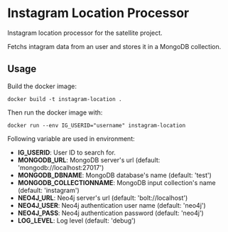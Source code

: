# Instagram Location Processor

Instagram location processor for the satellite project.

Fetchs intagram data from an user and stores it in a MongoDB collection.

## Usage

Build the docker image:

```
docker build -t instagram-location .
```

Then run the docker image with:

```
docker run --env IG_USERID="username" instagram-location
```

Following variable are used in environment:
- __IG_USERID__: User ID to search for.
- __MONGODB_URL__: MongoDB server's url (default: 'mongodb://localhost:27017')
- __MONGODB_DBNAME__: MongoDB database's name (default: 'test')
- __MONGODB_COLLECTIONNAME__: MongoDB input collection's name (default: 'instagram')
- __NEO4J_URL__: Neo4j server's url (default: 'bolt://localhost')
- __NEO4J_USER__: Neo4j authentication user name (default: 'neo4j')
- __NEO4J_PASS__: Neo4j authentication password (default: 'neo4j')
- __LOG_LEVEL__: Log level (default: 'debug')
